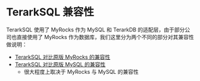 # TerarkSQL 兼容性

TerarkSQL 使用了 MyRocks 作为 MySQL 和 TerarkDB 的适配层，由于部分公司也直接使用了 MyRocks 作为数据库，我们这里分为两个不同的部分对其兼容性做说明：

- [TerarkSQL 对比原版 MyRocks 的兼容性](compatibility_myrocks.md)
- [TerarkSQL 对比原版 MySQL 的兼容性](compatibility_mysql.md)
  - 很大程度上取决于 MyRocks 与 MySQL 的兼容性
